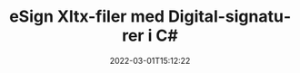 ---
############################# Static ############################
layout: "auto-gen-signature"
date: 2022-03-01T15:12:22
draft: false
operation: Sign
signaturetype: Digital
fileformat: Xltx
productName: .NET
lang: sv
productCode: net
otherformats: pdf doc docx docm dot dotx odt ott xls xlsx xlsm xlsb ods ots xltx xltm pptx pptm
breadcrumb: Put Digital signature on Xltx for C#

############################# Head ############################
head_title: "Lägger till digitala elektroniska signaturer i filen Xltx med C#"
head_description: "Lägg digital signatur på filen Xltx för .NET med några rader kod. Använd GroupDocs Document Signature API för att signera dussintals filformat."

############################# Header ############################
title: "eSign Xltx-filer med Digital-signaturer i C#"
description: "Hur man lägger till Digital-signatur med några rader med .NET-kod"
bg_image: "https://cms.admin.containerize.com/templates/aspose/App_Themes/V3/images/bg/header1.png"
bg_overlay: false
button:
    enable: true

############################# SubMenu ############################
submenu:
    enable: true

    left:
        img_alt: "GroupDocs.Signature for .NET"
        image: "https://cms.admin.containerize.com/templates/groupdocs/images/product-logos/90x90-noborder/groupdocs-signature-net.png"
        product: "GroupDocs.Signature"
        platform: ".NET"



############################# About ############################
about:
    enable: true
    title: "Om GroupDocs.Signature for .NET API för digitala signaturer"
    content: |
        [GroupDocs.Signature for .NET](https://products.groupdocs.com/signature/net/) är ett populärt API för att esignera dokument med digitala elektroniska signaturer, med digitala certifikat. För digitala signaturer använder API PFX-certifikatfiler för att esignera dokument med lösenordsskyddade privata och publika nycklar. De digitala signaturerna kan användas för att certifiera affärsdokument med eSign PDF-specifik sida, certifiera hela Microsoft Office-dokument som Words, Excel, Powerpoint-filer och Open Office-dokument. Kunder kan enkelt manipulera signaturerna som att redigera dem, ta bort eller justera. API ger ett sätt att söka och verifiera signaturer. Dessutom tillhandahålls många funktioner för anpassning av signaturer.
    

############################# Steps ############################
steps:
    enable: true
    title_left: "Steg för att signera {{Filformat}} med Digital i C#"
    content_left: |
        [GroupDocs.Signature for .NET](https://products.groupdocs.com/signature/net/) ger möjlighet att signera Xltx-dokument med Digital-signaturer snabbt och enkelt.
        
        * Skapa en instans av Signature class som tillhandahåller Xltx fil som ska signera som sökväg eller minnesström
        * Instantera SignOptions-klassen och ställ in all efterfrågad data.
        * Anropa metoden Signature.Sign() och skicka utdatafilen Xltx eller minnesström

    title_right: " Systemkrav"
    content_right: |
        GroupDocs.Signature for .NET stöds på alla större plattformar och operativsystem. Innan du kör koden nedan, se till att du har följande förutsättningar installerade på ditt system.

        * Operativsystem: Microsoft Windows, Linux, MacOS
        * Utvecklingsmiljöer: Microsoft Visual Studio, Xamarin, MonoDevelop
        * Frameworks: .NET Framework, .NET Standard, .NET Core, Mono
        * Få den senaste GroupDocs.Signature for .NET från [Nuget](https://www.nuget.org/packages/groupdocs.signature)
         
    code: |
        ```csharp    
                
        // Set up input Xltx file
        string filePath = "input.xltx";
        // Set up output file
        string outputFilePath = "output.xltx";
        // Provide digital certificate
        string certificateFilePath = "certificate.pfx";

        // Instantiate Signature for input file
        using (GroupDocs.Signature.Signature signature = new GroupDocs.Signature.Signature(filePath))
        {
                //Provide sign options
                DigitalSignOptions options = new DigitalSignOptions(certificateFilePath)
                {
                    // set certificate password
                    Password = "1234567890",
                    // set signature position
                    Left = 50,
                    Top = 200,
                };

                // sign Xltx document
                SignResult result = signature.Sign(outputFilePath, options);
        }

        ```

############################# Demos ############################
demos:
    enable: true
    title: "Signerar {{Filformat}} dokument med Digital Live Demo"
    content: |
       Signera filen Xltx med olika signaturer just nu genom att besöka webbplatsen [GroupDocs.Signature App](https://products.groupdocs.app/signature/family). Gratis onlinedemo väntar på dig.          

############################# More Formats ############################
more_formats:
    enable: true
    title: "Andra stödda Digital-signaturer för C#"
    content: |
        "Du kan också signera {{Filformat}} med andra signaturtyper. Se listan nedan."
    format: 
       
       
back_to_top:
    enable: true
---